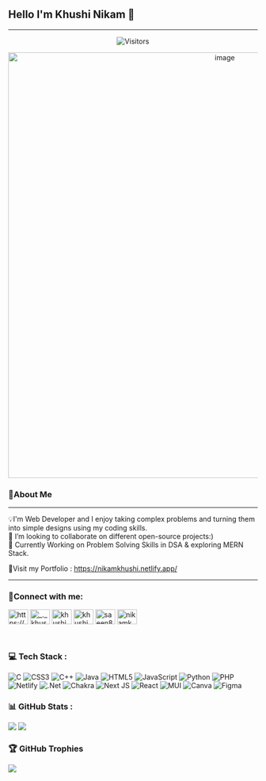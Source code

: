 
## Hello I'm Khushi Nikam 👋  

----
<div align="center"><img alt="Visitors" src="https://komarev.com/ghpvc/?username=khushin893&style=flat&labelColor=black&logo=github&label=PROFILE+VIEWS&color=blue"/></div>
<p align="center">  
<img width="859" alt="image" src="https://user-images.githubusercontent.com/92162945/208500196-9075c65c-1e4f-476b-9dac-2f59bcfabc15.png">
<h3 align="left">🌟About Me</h3><hr/>
💡I'm Web Developer and I enjoy taking complex problems and turning them into simple designs using my coding skills. 
<br>👯 I’m looking to collaborate on  different open-source projects:)
<br>🌱 Currently Working on Problem Solving Skills in DSA & exploring MERN Stack.<br>
<p> 🔹Visit my Portfolio : <a href="https://nikamkhushi.netlify.app/">https://nikamkhushi.netlify.app/</a><br/>
<hr/>
<h3 align="left">🔗Connect with me:</h3>
<p align="left">
<a href="https://linkedin.com/in/https://www.linkedin.com/in/khushi-nikam-2727491b3/" target="blank"><img align="center" src="https://raw.githubusercontent.com/rahuldkjain/github-profile-readme-generator/master/src/images/icons/Social/linked-in-alt.svg" alt="https://www.linkedin.com/in/khushi-nikam-2727491b3/" height="30" width="40" /></a>
<a href="https://instagram.com/_._khushi89_._" target="blank"><img align="center" src="https://raw.githubusercontent.com/rahuldkjain/github-profile-readme-generator/master/src/images/icons/Social/instagram.svg" alt="_._khushi89_._" height="30" width="40" /></a>
<a href="https://www.codechef.com/users/khushi_893" target="blank"><img align="center" src="https://cdn.jsdelivr.net/npm/simple-icons@3.1.0/icons/codechef.svg" alt="khushi_893" height="30" width="40" /></a>
<a href="https://www.hackerrank.com/khushi03_it" target="blank"><img align="center" src="https://raw.githubusercontent.com/rahuldkjain/github-profile-readme-generator/master/src/images/icons/Social/hackerrank.svg" alt="khushi03_it" height="30" width="40" /></a>
<a href="https://www.leetcode.com/saeen893" target="blank"><img align="center" src="https://raw.githubusercontent.com/rahuldkjain/github-profile-readme-generator/master/src/images/icons/Social/leet-code.svg" alt="saeen893" height="30" width="40" /></a>
<a href="https://auth.geeksforgeeks.org/user/nikamkhushi" target="blank"><img align="center" src="https://raw.githubusercontent.com/rahuldkjain/github-profile-readme-generator/master/src/images/icons/Social/geeks-for-geeks.svg" alt="nikamkhushi" height="30" width="40" /></a>
</p>
<br/>

### 💻 Tech Stack :
![C](https://img.shields.io/badge/c-%2300599C.svg?style=for-the-badge&logo=c&logoColor=white) ![CSS3](https://img.shields.io/badge/css3-%231572B6.svg?style=for-the-badge&logo=css3&logoColor=white) ![C++](https://img.shields.io/badge/c++-%2300599C.svg?style=for-the-badge&logo=c%2B%2B&logoColor=white) ![Java](https://img.shields.io/badge/java-%23ED8B00.svg?style=for-the-badge&logo=java&logoColor=white) ![HTML5](https://img.shields.io/badge/html5-%23E34F26.svg?style=for-the-badge&logo=html5&logoColor=white) ![JavaScript](https://img.shields.io/badge/javascript-%23323330.svg?style=for-the-badge&logo=javascript&logoColor=%23F7DF1E) ![Python](https://img.shields.io/badge/python-3670A0?style=for-the-badge&logo=python&logoColor=ffdd54) ![PHP](https://img.shields.io/badge/php-%23777BB4.svg?style=for-the-badge&logo=php&logoColor=white) ![Netlify](https://img.shields.io/badge/netlify-%23000000.svg?style=for-the-badge&logo=netlify&logoColor=#00C7B7) ![.Net](https://img.shields.io/badge/.NET-5C2D91?style=for-the-badge&logo=.net&logoColor=white) ![Chakra](https://img.shields.io/badge/chakra-%234ED1C5.svg?style=for-the-badge&logo=chakraui&logoColor=white) ![Next JS](https://img.shields.io/badge/Next-black?style=for-the-badge&logo=next.js&logoColor=white) ![React](https://img.shields.io/badge/react-%2320232a.svg?style=for-the-badge&logo=react&logoColor=%2361DAFB) ![MUI](https://img.shields.io/badge/MUI-%230081CB.svg?style=for-the-badge&logo=material-ui&logoColor=white) ![Canva](https://img.shields.io/badge/Canva-%2300C4CC.svg?style=for-the-badge&logo=Canva&logoColor=white) 	![Figma](https://img.shields.io/badge/figma-%23F24E1E.svg?style=for-the-badge&logo=figma&logoColor=white)<br/>

### 📊 GitHub Stats :
![](https://github-readme-stats.vercel.app/api?username=KhushiN893&theme=dark&hide_border=false&include_all_commits=true&count_private=false)
![](https://github-readme-streak-stats.herokuapp.com/?user=KhushiN893&theme=dark&hide_border=false)<br/>

### 🏆 GitHub Trophies
![](https://github-profile-trophy.vercel.app/?username=khushin893&theme=discord&no-frame=false&no-bg=true&margin-w=4)


